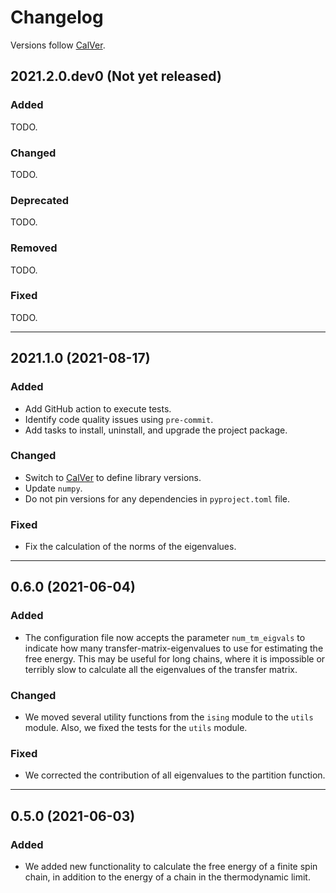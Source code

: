 # Changelog

Versions follow [CalVer](https://calver.org).

## 2021.2.0.dev0 (Not yet released)

### Added

TODO.

### Changed

TODO.

### Deprecated

TODO.

### Removed

TODO.

### Fixed

TODO.

---

## 2021.1.0 (2021-08-17)

### Added

- Add GitHub action to execute tests.
- Identify code quality issues using `pre-commit`.
- Add tasks to install, uninstall, and upgrade the project package.

### Changed

- Switch to [CalVer](https://calver.org) to define library versions.
- Update `numpy`.
- Do not pin versions for any dependencies in `pyproject.toml` file.

### Fixed

- Fix the calculation of the norms of the eigenvalues.

---

## 0.6.0 (2021-06-04)

### Added

- The configuration file now accepts the parameter `num_tm_eigvals` to
  indicate how many transfer-matrix-eigenvalues to use for estimating the
  free energy. This may be useful for long chains, where it is impossible
  or terribly slow to calculate all the eigenvalues of the transfer matrix.

### Changed

- We moved several utility functions from the `ising` module to the `utils`
  module. Also, we fixed the tests for the `utils` module.

### Fixed

- We corrected the contribution of all eigenvalues to the partition function.

---

## 0.5.0 (2021-06-03)

### Added

- We added new functionality to calculate the free energy of a finite spin
  chain, in addition to the energy of a chain in the thermodynamic limit.
